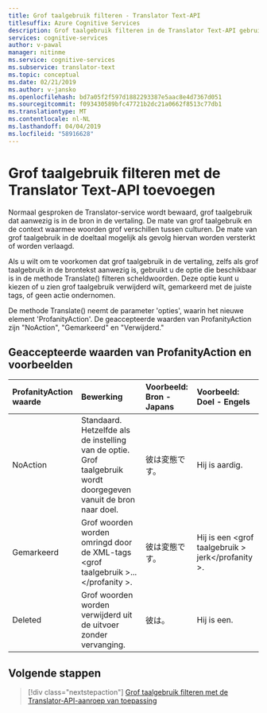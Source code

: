 ```yaml
---
title: Grof taalgebruik filteren - Translator Text-API
titlesuffix: Azure Cognitive Services
description: Grof taalgebruik filteren in de Translator Text-API gebruiken.
services: cognitive-services
author: v-pawal
manager: nitinme
ms.service: cognitive-services
ms.subservice: translator-text
ms.topic: conceptual
ms.date: 02/21/2019
ms.author: v-jansko
ms.openlocfilehash: bd7a05f2f597d1882293387e5aac8e4d7367d051
ms.sourcegitcommit: f093430589bfc47721b2dc21a0662f8513c77db1
ms.translationtype: MT
ms.contentlocale: nl-NL
ms.lasthandoff: 04/04/2019
ms.locfileid: "58916628"
---
```

# <a name="add-profanity-filtering-with-the-translator-text-api"></a>Grof taalgebruik filteren met de Translator Text-API toevoegen

Normaal gesproken de Translator-service wordt bewaard, grof taalgebruik dat aanwezig is in de bron in de vertaling. De mate van grof taalgebruik en de context waarmee woorden grof verschillen tussen culturen. De mate van grof taalgebruik in de doeltaal mogelijk als gevolg hiervan worden versterkt of worden verlaagd.

Als u wilt om te voorkomen dat grof taalgebruik in de vertaling, zelfs als grof taalgebruik in de brontekst aanwezig is, gebruikt u de optie die beschikbaar is in de methode Translate() filteren scheldwoorden. Deze optie kunt u kiezen of u zien grof taalgebruik verwijderd wilt, gemarkeerd met de juiste tags, of geen actie ondernomen.

De methode Translate() neemt de parameter 'opties', waarin het nieuwe element 'ProfanityAction'. De geaccepteerde waarden van ProfanityAction zijn "NoAction", "Gemarkeerd" en "Verwijderd."

## <a name="accepted-values-of-profanityaction-and-examples"></a>Geaccepteerde waarden van ProfanityAction en voorbeelden
|ProfanityAction waarde | Bewerking | Voorbeeld: Bron - Japans | Voorbeeld: Doel - Engels|
| :---|:---|:---|:---|
| NoAction | Standaard. Hetzelfde als de instelling van de optie. Grof taalgebruik wordt doorgegeven vanuit de bron naar doel. | 彼は変態です。 | Hij is aardig. |
| Gemarkeerd | Grof woorden worden omringd door de XML-tags \<grof taalgebruik >... \</profanity >. | 彼は変態です。 | Hij is een \<grof taalgebruik > jerk\</profanity >. |
| Deleted | Grof woorden worden verwijderd uit de uitvoer zonder vervanging. | 彼は。 | Hij is een. |

## <a name="next-steps"></a>Volgende stappen
> [!div class="nextstepaction"]
> [Grof taalgebruik filteren met de Translator-API-aanroep van toepassing](reference/v3-0-translate.md)
